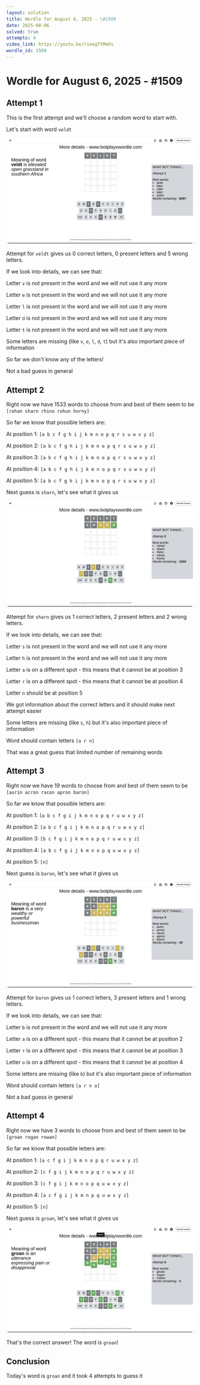 ```yaml
---
layout: solution
title: Wordle for August 6, 2025 - \#1509
date: 2025-08-06
solved: true
attempts: 4
video_link: https://youtu.be/rieegTtMmXs
wordle_id: 1509
---
```


# Wordle for August 6, 2025 - \#1509

## Attempt 1

This is the first attempt and we'll choose a random word to start with.

Let's start with word `veldt`

![Attempt 1](2025-08-06/attempt-1.png)

Attempt for `veldt` gives us 0 correct letters, 0 present letters and 5 wrong letters.

If we look into details, we can see that:

Letter `v` is not present in the word and we will not use it any more

Letter `e` is not present in the word and we will not use it any more

Letter `l` is not present in the word and we will not use it any more

Letter `d` is not present in the word and we will not use it any more

Letter `t` is not present in the word and we will not use it any more

Some letters are missing (like `v`, `e`, `l`, `d`, `t`) but it's also important piece of information

So far we don't know any of the letters!

Not a bad guess in general



## Attempt 2

Right now we have 1533 words to choose from and best of them seem to be `[rohan sharn rhino rohun horny]`

So far we know that possible letters are:

At position 1: `[a b c f g h i j k m n o p q r s u w x y z]`

At position 2: `[a b c f g h i j k m n o p q r s u w x y z]`

At position 3: `[a b c f g h i j k m n o p q r s u w x y z]`

At position 4: `[a b c f g h i j k m n o p q r s u w x y z]`

At position 5: `[a b c f g h i j k m n o p q r s u w x y z]`

Next guess is `sharn`, let's see what it gives us

![Attempt 2](2025-08-06/attempt-2.png)

Attempt for `sharn` gives us 1 correct letters, 2 present letters and 2 wrong letters.

If we look into details, we can see that:

Letter `s` is not present in the word and we will not use it any more

Letter `h` is not present in the word and we will not use it any more

Letter `a` is on a different spot - this means that it cannot be at position 3

Letter `r` is on a different spot - this means that it cannot be at position 4

Letter `n` should be at position 5

We got information about the correct letters and it should make next attempt easier

Some letters are missing (like `s`, `h`) but it's also important piece of information

Word should contain letters `[a r n]`

That was a great guess that limited number of remaining words



## Attempt 3

Right now we have 19 words to choose from and best of them seem to be `[aurin acron racon apron baron]`

So far we know that possible letters are:

At position 1: `[a b c f g i j k m n o p q r u w x y z]`

At position 2: `[a b c f g i j k m n o p q r u w x y z]`

At position 3: `[b c f g i j k m n o p q r u w x y z]`

At position 4: `[a b c f g i j k m n o p q u w x y z]`

At position 5: `[n]`

Next guess is `baron`, let's see what it gives us

![Attempt 3](2025-08-06/attempt-3.png)

Attempt for `baron` gives us 1 correct letters, 3 present letters and 1 wrong letters.

If we look into details, we can see that:

Letter `b` is not present in the word and we will not use it any more

Letter `a` is on a different spot - this means that it cannot be at position 2

Letter `r` is on a different spot - this means that it cannot be at position 3

Letter `o` is on a different spot - this means that it cannot be at position 4

Some letters are missing (like `b`) but it's also important piece of information

Word should contain letters `[a r n o]`

Not a bad guess in general



## Attempt 4

Right now we have 3 words to choose from and best of them seem to be `[groan rogan rowan]`

So far we know that possible letters are:

At position 1: `[a c f g i j k m n o p q r u w x y z]`

At position 2: `[c f g i j k m n o p q r u w x y z]`

At position 3: `[c f g i j k m n o p q u w x y z]`

At position 4: `[a c f g i j k m n p q u w x y z]`

At position 5: `[n]`

Next guess is `groan`, let's see what it gives us

![Attempt 4](2025-08-06/attempt-4.png)

That's the correct answer! The word is `groan`!

## Conclusion

Today's word is `groan` and it took 4 attempts to guess it


